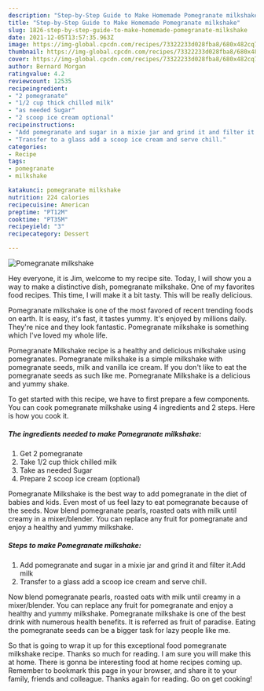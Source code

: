 ```yaml
---
description: "Step-by-Step Guide to Make Homemade Pomegranate milkshake"
title: "Step-by-Step Guide to Make Homemade Pomegranate milkshake"
slug: 1826-step-by-step-guide-to-make-homemade-pomegranate-milkshake
date: 2021-12-05T13:57:35.963Z
image: https://img-global.cpcdn.com/recipes/73322233d028fba8/680x482cq70/pomegranate-milkshake-recipe-main-photo.jpg
thumbnail: https://img-global.cpcdn.com/recipes/73322233d028fba8/680x482cq70/pomegranate-milkshake-recipe-main-photo.jpg
cover: https://img-global.cpcdn.com/recipes/73322233d028fba8/680x482cq70/pomegranate-milkshake-recipe-main-photo.jpg
author: Bernard Morgan
ratingvalue: 4.2
reviewcount: 12535
recipeingredient:
- "2 pomegranate"
- "1/2 cup thick chilled milk"
- "as needed Sugar"
- "2 scoop ice cream optional"
recipeinstructions:
- "Add pomegranate and sugar in a mixie jar and grind it and filter it.Add milk"
- "Transfer to a glass add a scoop ice cream and serve chill."
categories:
- Recipe
tags:
- pomegranate
- milkshake

katakunci: pomegranate milkshake 
nutrition: 224 calories
recipecuisine: American
preptime: "PT12M"
cooktime: "PT35M"
recipeyield: "3"
recipecategory: Dessert

---
```



![Pomegranate milkshake](https://img-global.cpcdn.com/recipes/73322233d028fba8/680x482cq70/pomegranate-milkshake-recipe-main-photo.jpg)

Hey everyone, it is Jim, welcome to my recipe site. Today, I will show you a way to make a distinctive dish, pomegranate milkshake. One of my favorites food recipes. This time, I will make it a bit tasty. This will be really delicious.

Pomegranate milkshake is one of the most favored of recent trending foods on earth. It is easy, it's fast, it tastes yummy. It's enjoyed by millions daily. They're nice and they look fantastic. Pomegranate milkshake is something which I've loved my whole life.

Pomegranate Milkshake recipe is a healthy and delicious milkshake using pomegranates. Pomegranate milkshake is a simple milkshake with pomegranate seeds, milk and vanilla ice cream. If you don't like to eat the pomegranate seeds as such like me. Pomegranate Milkshake is a delicious and yummy shake.


To get started with this recipe, we have to first prepare a few components. You can cook pomegranate milkshake using 4 ingredients and 2 steps. Here is how you cook it.

<!--inarticleads1-->

##### The ingredients needed to make Pomegranate milkshake:

1. Get 2 pomegranate
1. Take 1/2 cup thick chilled milk
1. Take as needed Sugar
1. Prepare 2 scoop ice cream (optional)


Pomegranate Milkshake is the best way to add pomegranate in the diet of babies and kids. Even most of us feel lazy to eat pomegranate because of the seeds. Now blend pomegranate pearls, roasted oats with milk until creamy in a mixer/blender. You can replace any fruit for pomegranate and enjoy a healthy and yummy milkshake. 

<!--inarticleads2-->

##### Steps to make Pomegranate milkshake:

1. Add pomegranate and sugar in a mixie jar and grind it and filter it.Add milk
1. Transfer to a glass add a scoop ice cream and serve chill.


Now blend pomegranate pearls, roasted oats with milk until creamy in a mixer/blender. You can replace any fruit for pomegranate and enjoy a healthy and yummy milkshake. Pomegranate milkshake is one of the best drink with numerous health benefits. It is referred as fruit of paradise. Eating the pomegranate seeds can be a bigger task for lazy people like me. 

So that is going to wrap it up for this exceptional food pomegranate milkshake recipe. Thanks so much for reading. I am sure you will make this at home. There is gonna be interesting food at home recipes coming up. Remember to bookmark this page in your browser, and share it to your family, friends and colleague. Thanks again for reading. Go on get cooking!
